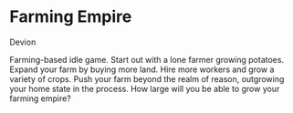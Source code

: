 Farming Empire
====

Devion

Farming-based idle game. Start out with a lone farmer growing potatoes. Expand your farm by buying more land. Hire more workers and grow a variety of crops. Push your farm beyond the realm of reason, outgrowing your home state in the process. How large will you be able to grow your farming empire?